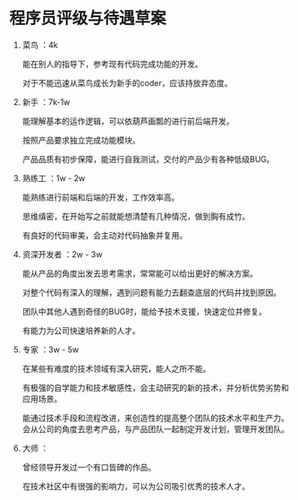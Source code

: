 # 程序员评级与待遇草案

1. 菜鸟 ：4k

    能在别人的指导下，参考现有代码完成功能的开发。

    对于不能迅速从菜鸟成长为新手的coder，应该持放弃态度。

2. 新手 ：7k-1w

    能理解基本的运作逻辑，可以依葫芦画瓢的进行前后端开发。

    按照产品要求独立完成功能模块。

    产品品质有初步保障，能进行自我测试，交付的产品少有各种低级BUG。

3. 熟练工 ：1w - 2w

    能熟练进行前端和后端的开发，工作效率高。

    思维缜密，在开始写之前就能想清楚有几种情况，做到胸有成竹。

    有良好的代码审美，会主动对代码抽象并复用。

4. 资深开发者 ：2w - 3w

    能从产品的角度出发去思考需求，常常能可以给出更好的解决方案。

    对整个代码有深入的理解，遇到问题有能力去翻查底层的代码并找到原因。

    团队中其他人遇到奇怪的BUG时，能给予技术支援，快速定位并修复。

    有能力为公司快速培养新的人才。

5. 专家 ：3w - 5w

    在某些有难度的技术领域有深入研究，能人之所不能。

    有极强的自学能力和技术敏感性，会主动研究的新的技术，并分析优势劣势和应用场景。

    能通过技术手段和流程改进，来创造性的提高整个团队的技术水平和生产力。
    会从公司的角度去思考产品，与产品团队一起制定开发计划，管理开发团队。

6. 大师 ：

    曾经领导开发过一个有口皆碑的作品。

    在技术社区中有很强的影响力，可以为公司吸引优秀的技术人才。





